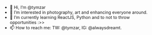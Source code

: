 - 👋 Hi, I’m @tymzar
- 👀 I’m interested in photography, art and enhancing everyone around.
- 🌱 I’m currently learning ReactJS, Python and to not to throw opportunities :>>
- 📫 How to reach me: TW: @tymzar, IG: @alwaysdreamt.
<!---
tymzar/tymzar is a ✨ special ✨ repository because its `README.md` (this file) appears on your GitHub profile.
You can click the Preview link to take a look at your changes.
--->
